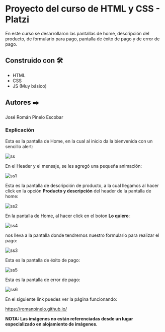 # Proyecto del curso de HTML y CSS - Platzi

En este curso se desarrollaron las pantallas de home, descripción del producto, de formulario para pago, pantalla de éxito de pago y de error de pago.


## Construido con 🛠️

* HTML
* CSS
* JS (Muy básico)


## Autores ✒️

José Román Pinelo Escobar


### Explicación

Esta es la pantalla de Home, en la cual al inicio da la bienvenida con un sencillo alert:

![ss](https://user-images.githubusercontent.com/71656431/105922584-886c5680-6000-11eb-9d0b-803b6db774bb.jpg)

En el Header y el mensaje, se les agregó una pequeña animación:

![ss1](https://user-images.githubusercontent.com/71656431/105922639-a2a63480-6000-11eb-936b-a70184f9e1bd.jpg)

Esta es la pantalla de descripción de producto, a la cual llegamos al hacer click en la opción **Producto y descripción** del header de la pantalla de home:

![ss2](https://user-images.githubusercontent.com/71656431/105922659-ae91f680-6000-11eb-84ec-991dddecb8a8.jpg)

En la pantalla de Home, al hacer click en el boton **Lo quiero**:

![ss4](https://user-images.githubusercontent.com/71656431/105922693-c5384d80-6000-11eb-8bc1-c68a5a33e7b7.jpg)


nos lleva a la pantalla donde tendremos nuestro formulario para realizar el pago:

![ss3](https://user-images.githubusercontent.com/71656431/105922673-b8b3f500-6000-11eb-8012-a330c1976d45.jpg)


Esta es la pantalla de éxito de pago:

![ss5](https://user-images.githubusercontent.com/71656431/105922715-cf5a4c00-6000-11eb-8210-43fd657053dd.jpg)


Esta es la pantalla de error de pago:

![ss6](https://user-images.githubusercontent.com/71656431/105922834-029cdb00-6001-11eb-85ff-22d04436172f.jpg)


En el siguiente link puedes ver la página funcionando: 

https://romanpinelo.github.io/


**NOTA: Las imágenes no están referenciadas desde un lugar especializado en alojamiento de imágenes.**